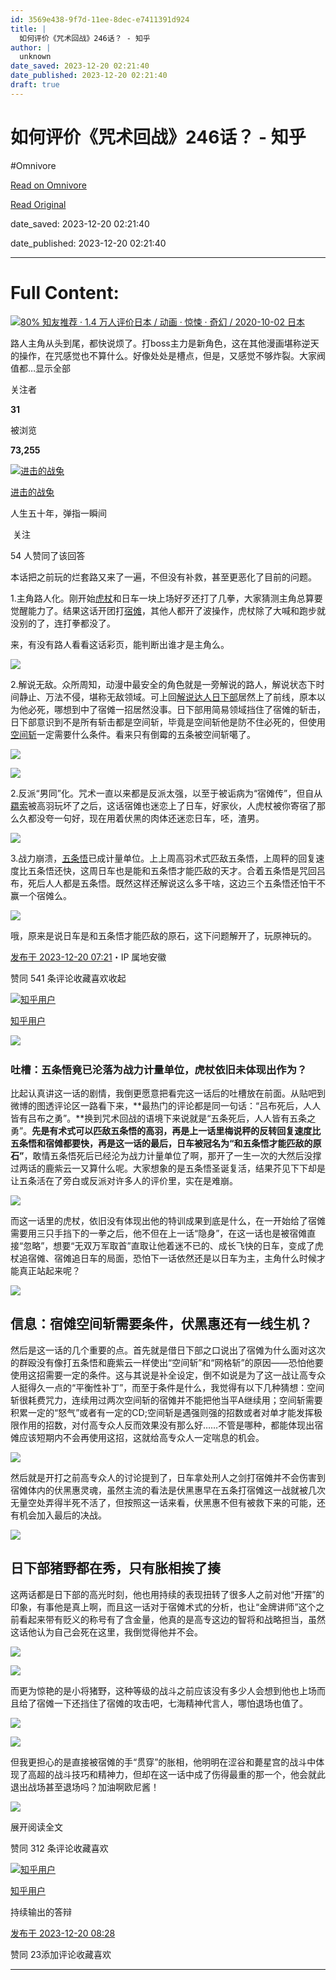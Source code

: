 ```yaml
---
id: 3569e438-9f7d-11ee-8dec-e7411391d924
title: |
  如何评价《咒术回战》246话？ - 知乎
author: |
  unknown
date_saved: 2023-12-20 02:21:40
date_published: 2023-12-20 02:21:40
draft: true
---
```


# 如何评价《咒术回战》246话？ - 知乎
#Omnivore

[Read on Omnivore](https://omnivore.app/me/246-18c89176538)

[Read Original](https://www.zhihu.com/question/635770815/answer/3332429809)

date_saved: 2023-12-20 02:21:40

date_published: 2023-12-20 02:21:40

--- 

# Full Content: 

[![](https://proxy-prod.omnivore-image-cache.app/0x0,sfgJ14SeCKo_mCais69hgVJnh8UvSEYRMwj5EN2v41A8/https://picx.zhimg.com/v2-399cff6075ff99398ec6ead830b39c47_qhd.jpg?source=57bbeac9)80% 知友推荐 · 1.4 万人评价日本 / 动画 · 惊悚 · 奇幻 / 2020-10-02 日本​​](https://www.zhihu.com/topic/21502154)

路人主角从头到尾，都快说烦了。打boss主力是新角色，这在其他漫画堪称逆天的操作，在咒感觉也不算什么。好像处处是槽点，但是，又感觉不够炸裂。大家阀值都…显示全部 ​

关注者

**31**

被浏览

**73,255**

[![进击的战兔](https://proxy-prod.omnivore-image-cache.app/0x0,spYIltKDotZzRUXsHMOlVCYyWgw0lnHsPqt0XPntlrLc/https://pic1.zhimg.com/v2-8f021adaaf46aebf799e9f00e5306e60_l.jpg?source=2c26e567)](https://www.zhihu.com/people/zheng-ren-zhi-feng)

[进击的战兔](https://www.zhihu.com/people/zheng-ren-zhi-feng)

人生五十年，弹指一瞬间

​ 关注

54 人赞同了该回答

本话把之前玩的烂套路又来了一遍，不但没有补救，甚至更恶化了目前的问题。

1.主角路人化。刚开始[虎杖](https://www.zhihu.com/search?q=%E8%99%8E%E6%9D%96&search%5Fsource=Entity&hybrid%5Fsearch%5Fsource=Entity&hybrid%5Fsearch%5Fextra=%7B%22sourceType%22%3A%22answer%22%2C%22sourceId%22%3A3332429809%7D)和日车一块上场好歹还打了几拳，大家猜测主角总算要觉醒能力了。结果这话开团打[宿傩](https://www.zhihu.com/search?q=%E5%AE%BF%E5%82%A9&search%5Fsource=Entity&hybrid%5Fsearch%5Fsource=Entity&hybrid%5Fsearch%5Fextra=%7B%22sourceType%22%3A%22answer%22%2C%22sourceId%22%3A3332429809%7D)，其他人都开了波操作，虎杖除了大喊和跑步就没别的了，连打拳都没了。

来，有没有路人看看这话彩页，能判断出谁才是主角么。

![](https://proxy-prod.omnivore-image-cache.app/480x646,sKGnwuIVmNs83gCgb1hHDOkZoYBtgJjHaCnaIwCJsXi0/https://picx.zhimg.com/50/v2-c72b6ee77ec398460adf8dae9cd86688_720w.jpg?source=2c26e567)

2.解说无敌。众所周知，动漫中最安全的角色就是一旁解说的路人，解说状态下时间静止、万法不侵，堪称无敌领域。可上回[解说达人日下部](https://www.zhihu.com/search?q=%E8%A7%A3%E8%AF%B4%E8%BE%BE%E4%BA%BA%E6%97%A5%E4%B8%8B%E9%83%A8&search%5Fsource=Entity&hybrid%5Fsearch%5Fsource=Entity&hybrid%5Fsearch%5Fextra=%7B%22sourceType%22%3A%22answer%22%2C%22sourceId%22%3A3332429809%7D)居然上了前线，原本以为他必死，哪想到中了宿傩一招居然没事。日下部用简易领域挡住了宿傩的斩击，日下部意识到不是所有斩击都是空间斩，毕竟是空间斩他是防不住必死的，但使用[空间斩](https://www.zhihu.com/search?q=%E7%A9%BA%E9%97%B4%E6%96%A9&search%5Fsource=Entity&hybrid%5Fsearch%5Fsource=Entity&hybrid%5Fsearch%5Fextra=%7B%22sourceType%22%3A%22answer%22%2C%22sourceId%22%3A3332429809%7D)一定需要什么条件。看来只有倒霉的五条被空间斩噶了。

![](https://proxy-prod.omnivore-image-cache.app/480x744,sJbkKiGjgM9jzPt4h9gWIqz6HyW1FMIsDCULfSimILb4/https://pica.zhimg.com/50/v2-d57ad179ef75b10507a84812f562cb0d_720w.jpg?source=2c26e567)

![](https://proxy-prod.omnivore-image-cache.app/480x739,sj9MUSeP58TNd6D5V8WfFPYLiq4oph4OmVqCsrrZ9YPo/https://picx.zhimg.com/50/v2-8240b8c64b4f3e035be57d7809b98e1c_720w.jpg?source=2c26e567)

2.反派“男同”化。咒术一直以来都是反派太强，以至于被诟病为“宿傩传”，但自从[羂索](https://www.zhihu.com/search?q=%E7%BE%82%E7%B4%A2&search%5Fsource=Entity&hybrid%5Fsearch%5Fsource=Entity&hybrid%5Fsearch%5Fextra=%7B%22sourceType%22%3A%22answer%22%2C%22sourceId%22%3A3332429809%7D)被高羽玩坏了之后，这话宿傩也迷恋上了日车，好家伙，人虎杖被你寄宿了那么久都没夸一句好，现在用着伏黑的肉体还迷恋日车，呸，渣男。

![](https://proxy-prod.omnivore-image-cache.app/480x696,sChzUuafBdvB1uPG6GOJuPLdRogSofRuRLUTdkXJYLDw/https://picx.zhimg.com/50/v2-67bd05f7404093dcbe6a5c8d59184be2_720w.jpg?source=2c26e567)

3.战力崩溃，[五条悟](https://www.zhihu.com/search?q=%E4%BA%94%E6%9D%A1%E6%82%9F&search%5Fsource=Entity&hybrid%5Fsearch%5Fsource=Entity&hybrid%5Fsearch%5Fextra=%7B%22sourceType%22%3A%22answer%22%2C%22sourceId%22%3A3332429809%7D)已成计量单位。上上周高羽术式匹敌五条悟，上周秤的回复速度比五条悟还快，这周日车也是能和五条悟才能匹敌的天才。合着五条悟是咒回吕布，死后人人都是五条悟。既然这样还解说这么多干啥，这边三个五条悟还怕干不赢一个宿傩么。

![](https://proxy-prod.omnivore-image-cache.app/480x709,sb3W__egtf0PBtwCCAkzhFP9Qy0sk5Wpx8mGBDOmPp3c/https://picx.zhimg.com/50/v2-3c2983b359cbc9799ae140fbc2712509_720w.jpg?source=2c26e567)

哦，原来是说日车是和五条悟才能匹敌的原石，这下问题解开了，玩原神玩的。

[发布于 2023-12-20 07:21](https://www.zhihu.com/question/635770815/answer/3332429809)・IP 属地安徽

​赞同 54​​1 条评论​收藏​喜欢收起​

[![知乎用户](https://proxy-prod.omnivore-image-cache.app/0x0,sku0lnQ6H1bcQkiXYTkyfV-dE1K2YRMLxgp7pAAgYPek/https://pica.zhimg.com/v2-abed1a8c04700ba7d72b45195223e0ff_l.jpg?source=1def8aca)](https://www.zhihu.com/people/9f5d84de99c8db376723f11f35ba9445)

[知乎用户](https://www.zhihu.com/people/9f5d84de99c8db376723f11f35ba9445)

​![](https://proxy-prod.omnivore-image-cache.app/0x0,sKBtfFYtK0ROqGdvN0zCp5BhZ6pS4CW6jvNAosyO8byE/https://pica.zhimg.com/v2-4812630bc27d642f7cafcd6cdeca3d7a.jpg?source=88ceefae)

### 吐槽：五条悟竟已沦落为战力计量单位，虎杖依旧未体现出作为？

比起认真讲这一话的剧情，我倒更愿意把看完这一话后的吐槽放在前面。从贴吧到微博的图透评论区一路看下来，**最热门的评论都是同一句话：“吕布死后，人人皆有吕布之勇”。**换到咒术回战的语境下来说就是“五条死后，人人皆有五条之勇”。**先是有术式可以匹敌五条悟的高羽，再是上一话里梅说秤的反转回复速度比五条悟和宿傩都要快，再是这一话的最后，日车被冠名为“和五条悟才能匹敌的原石”**，敢情五条悟死后已经沦为战力计量单位了啊，那开了一生一次的大然后没撑过两话的鹿紫云一又算什么呢。大家想象的是五条悟圣诞复活，结果芥见下下却是让五条活在了旁白或反派对许多人的评价里，实在是难崩。

![](https://proxy-prod.omnivore-image-cache.app/1868x2760,ssN0Gs6UMa4EA-Xv5zPw94KAgclvJ8TUnu7lTZFcsWYU/https://picx.zhimg.com/50/v2-756ca38e537bcde3daac811f12212ded_720w.jpg?source=1def8aca)

而这一话里的虎杖，依旧没有体现出他的特训成果到底是什么，在一开始给了宿傩需要用三只手挡下的一拳之后，他不但在上一话“隐身”，在这一话也是被宿傩直接“忽略”，想要“无双万军取首”直取让他着迷不已的、成长飞快的日车，变成了虎杖追宿傩、宿傩追日车的局面，恐怕下一话依然还是以日车为主，主角什么时候才能真正站起来呢？

![](https://proxy-prod.omnivore-image-cache.app/720x0,su4ze328v5SGn3lgn_Z_5WS-Q1Z4ZhYn7JQfX_Ky4dMY/https://picx.zhimg.com/50/v2-9b0cbad2250b36e62f08864b968acea1_720w.jpg?source=1def8aca)

## 信息：宿傩空间斩需要条件，伏黑惠还有一线生机？

然后是这一话的几个重要的点。首先就是借日下部之口说出了宿傩为什么面对这次的群殴没有像打五条悟和鹿紫云一样使出“空间斩”和“网格斩”的原因——恐怕他要使用这招需要一定的条件。这与其说是补全设定，倒不如说是为了这一战让高专众人挺得久一点的“平衡性补丁”，而至于条件是什么，我觉得有以下几种猜想：空间斩很耗费咒力，连续用过两次空间斩的宿傩并不能把他当平A继续用；空间斩需要积累一定的“怒气”或者有一定的CD;空间斩是遇强则强的招数或者对单才能发挥极限作用的招数，对付高专众人反而效果没有那么好……不管是哪种，都能体现出宿傩应该短期内不会再使用这招，这就给高专众人一定喘息的机会。

![](https://proxy-prod.omnivore-image-cache.app/1080x0,sA7vib5461QXN_uYUj_S7LHzfNZeTqEI2ZmrmVXcAyfA/https://pica.zhimg.com/50/v2-eecd88cb705f095ac834e79bcc80f2a7_720w.jpg?source=1def8aca)

然后就是开打之前高专众人的讨论提到了，日车拿处刑人之剑打宿傩并不会伤害到宿傩体内的伏黑惠灵魂，虽然主流的看法是伏黑惠早在五条打宿傩这一战就被几次无量空处弄得半死不活了，但按照这一话来看，伏黑惠不但有被救下来的可能，还有机会加入最后的决战。

![](https://proxy-prod.omnivore-image-cache.app/1080x0,srRxgks9c1wB96Kj9PYR88ixrU623Dj2EV0iNgLHxwwU/https://picx.zhimg.com/50/v2-6f40fbc26162ede0aad96a74edbca440_720w.jpg?source=1def8aca)

## 日下部猪野都在秀，只有胀相挨了揍

这两话都是日下部的高光时刻，他也用持续的表现扭转了很多人之前对他“开摆”的印象，有事他是真上啊，而且这一话对于宿傩术式的分析，也让“金牌讲师”这个之前看起来带有贬义的称号有了含金量，他真的是高专这边的智将和战略担当，虽然这话他认为自己会死在这里，我倒觉得他并不会。

![](https://proxy-prod.omnivore-image-cache.app/720x0,sR2IY1iXOWgF3fs9EOZ1FqxmOGtGW8f8HWt1Ancin1h8/https://pica.zhimg.com/50/v2-48a01a1effdaf6fff31d2099b0cd69fb_720w.jpg?source=1def8aca)

![](https://proxy-prod.omnivore-image-cache.app/720x0,s1W8EvScaCWMXDJTXxjdPA-SjJ_7nxhpK4aSVY_qNq7o/https://picx.zhimg.com/50/v2-bbf9159522ab9e1c2e0fbece853198db_720w.jpg?source=1def8aca)

而更为惊艳的是小将猪野，这种等级的战斗之前应该没有多少人会想到他也上场而且给了宿傩一下还挡住了宿傩的攻击吧，七海精神代言人，哪怕退场也值了。

![](https://proxy-prod.omnivore-image-cache.app/720x0,sYxpaQNi3x1SEVtoQaAHbl4jgEZMHWHKFiEbwArdQx6c/https://pic1.zhimg.com/50/v2-88671d62e5fee3b38efd849e4ffb8bb6_720w.jpg?source=1def8aca)

![](https://proxy-prod.omnivore-image-cache.app/720x0,sc5rubcyhNdsjxPZUuHTZjtWgShIPBmuSOUl42tohAmk/https://pic1.zhimg.com/50/v2-40c86fb09cde227a2fb307052cc00d5c_720w.jpg?source=1def8aca)

但我更担心的是直接被宿傩的手“贯穿”的胀相，他明明在涩谷和薨星宫的战斗中体现了高超的战斗技巧和精神力，但却在这一话中成了伤得最重的那一个，他会就此退出战场甚至退场吗？加油啊欧尼酱！

![](https://proxy-prod.omnivore-image-cache.app/720x0,si3_17XcCpvnrXTSm2xKEZbxIukXvuTZL2CwBH6AspI8/https://pic1.zhimg.com/50/v2-aa7ef9af63cc0a6a103d2f4c97a8932d_720w.jpg?source=1def8aca)

展开阅读全文​

​赞同 31​​2 条评论​收藏​喜欢

[![知乎用户](https://proxy-prod.omnivore-image-cache.app/0x0,sc7PmXdG24zKshppSSWwRDhgKUBWHo-HOvj-adQUYCH4/https://pic1.zhimg.com/v2-abed1a8c04700ba7d72b45195223e0ff_l.jpg?source=1def8aca)](https://www.zhihu.com/people/edf765859177a133c05dd2460f07fe89)

[知乎用户](https://www.zhihu.com/people/edf765859177a133c05dd2460f07fe89)

持续输出的答辩

[发布于 2023-12-20 08:28](https://www.zhihu.com/question/635770815/answer/3332519351)

​赞同 23​​添加评论​收藏​喜欢

---

